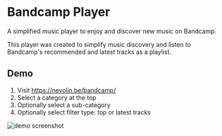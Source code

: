 # Bandcamp Player

A simplified music player to enjoy and discover new music on Bandcamp.

This player was created to simplify music discovery and listen to Bandcamp's recommended and latest tracks as a playlist.

## Demo
1. Visit https://nevolin.be/bandcamp/
2. Select a category at the top
3. Optionally select a sub-category
4. Optionally select filter type: top or latest tracks

![demo screenshot](https://i.imgur.com/XEJR5yT.png)

